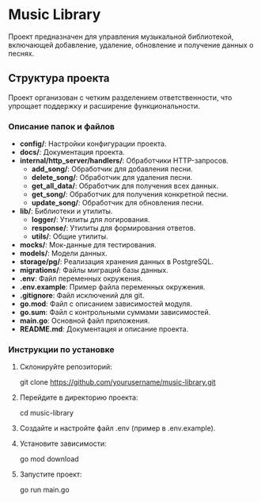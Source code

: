 # Music Library

Проект предназначен для управления музыкальной библиотекой, включающей добавление, удаление, обновление и получение данных о песнях.

## Структура проекта

Проект организован с четким разделением ответственности, что упрощает поддержку и расширение функциональности.

### Описание папок и файлов

- **config/**: Настройки конфигурации проекта.
- **docs/**: Документация проекта.
- **internal/http_server/handlers/**: Обработчики HTTP-запросов.
  - **add_song/**: Обработчик для добавления песни.
  - **delete_song/**: Обработчик для удаления песни.
  - **get_all_data/**: Обработчик для получения всех данных.
  - **get_song/**: Обработчик для получения конкретной песни.
  - **update_song/**: Обработчик для обновления песни.
- **lib/**: Библиотеки и утилиты.
  - **logger/**: Утилиты для логирования.
  - **response/**: Утилиты для формирования ответов.
  - **utils/**: Общие утилиты.
- **mocks/**: Мок-данные для тестирования.
- **models/**: Модели данных.
- **storage/pg/**: Реализация хранения данных в PostgreSQL.
- **migrations/**: Файлы миграций базы данных.
- **.env**: Файл переменных окружения.
- **.env.example**: Пример файла переменных окружения.
- **.gitignore**: Файл исключений для git.
- **go.mod**: Файл с описанием зависимостей модуля.
- **go.sum**: Файл с контрольными суммами зависимостей.
- **main.go**: Основной файл приложения.
- **README.md**: Документация и описание проекта.

### Инструкции по установке

1. Склонируйте репозиторий:

   git clone https://github.com/yourusername/music-library.git

2. Перейдите в директорию проекта:

    cd music-library

3. Создайте и настройте файл .env (пример в .env.example).

4. Установите зависимости:

    go mod download

5. Запустите проект:
    
    go run main.go



